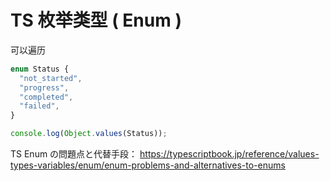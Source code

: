 # TS 枚举类型 ( Enum )

可以遍历

```ts
enum Status {
  "not_started",
  "progress",
  "completed",
  "failed",
}

console.log(Object.values(Status));
```

TS Enum の問題点と代替手段：
https://typescriptbook.jp/reference/values-types-variables/enum/enum-problems-and-alternatives-to-enums
